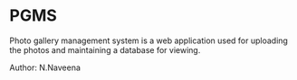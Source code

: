 # PGMS
Photo gallery management system is a web application used for uploading the photos and maintaining a database for viewing.

Author: N.Naveena
